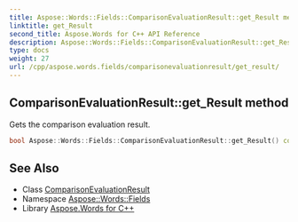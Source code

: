 ```yaml
---
title: Aspose::Words::Fields::ComparisonEvaluationResult::get_Result method
linktitle: get_Result
second_title: Aspose.Words for C++ API Reference
description: Aspose::Words::Fields::ComparisonEvaluationResult::get_Result method. Gets the comparison evaluation result in C++.
type: docs
weight: 27
url: /cpp/aspose.words.fields/comparisonevaluationresult/get_result/
---
```

## ComparisonEvaluationResult::get_Result method


Gets the comparison evaluation result.

```cpp
bool Aspose::Words::Fields::ComparisonEvaluationResult::get_Result() const
```

## See Also

* Class [ComparisonEvaluationResult](../)
* Namespace [Aspose::Words::Fields](../../)
* Library [Aspose.Words for C++](../../../)
